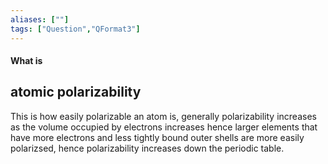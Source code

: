 ```yaml
---
aliases: [""]
tags: ["Question","QFormat3"]
---
```


#### What is
## atomic polarizability
This is how easily polarizable an atom is, generally polarizability increases as the volume occupied by electrons increases hence larger elements that have more electrons and less tightly bound outer shells are more easily polarizsed, hence polarizability increases down the periodic table.